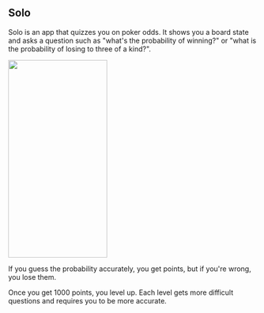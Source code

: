 ## Solo

Solo is an app that quizzes you on poker odds. It shows you a board state and
asks a question such as "what's the probability of winning?" or "what is the probability of
losing to three of a kind?".

<img src="https://github.com/colin353/poker/assets/screen1.png?raw=true" width=200 height=400 />

If you guess the probability accurately, you get points, but if you're wrong, you lose them.

Once you get 1000 points, you level up. Each level gets more difficult questions and requires you
to be more accurate.

